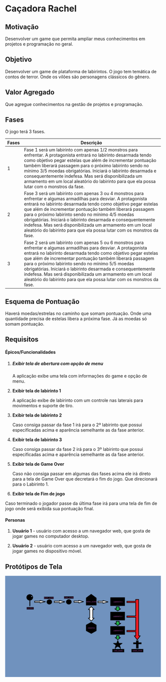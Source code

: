 # Caçadora Rachel



## Motivação

Desenvolver um game que permita ampliar meus conhecimentos em projetos e programação no geral.



## Objetivo

Desenvolver um game de plataforma de labirintos. O jogo tem temática de contos de terror. Onde os vilões são personagens clássicos do gênero.



## Valor Agregado

Que agregue conhecimentos na gestão de projetos e programação.



## Fases

O jogo terá 3 fases.

| Fases | Descrição                                                    |
| ----- | ------------------------------------------------------------ |
| 1     | Fase 1 será um labirinto com apenas 1/2 monstros para enfrentar.  A protagonista entrará no labirinto desarmada tendo como objetivo pegar estelas que além de incrementar pontuação também liberará passagem para o próximo labirinto sendo no mínimo 3/5 moedas obrigatórias. Iniciará o labirinto desarmada e consequentemente indefesa. Mas será disponibilizada um armamento em um local aleatório do labirinto para que ela possa lutar com o monstros da fase. |
| 2     | Fase 3 será um labirinto com apenas 3 ou 4 monstros para enfrentar e algumas armadilhas para desviar.  A protagonista entrará no labirinto desarmada tendo como objetivo pegar estelas que além de incrementar pontuação também liberará passagem para o próximo labirinto sendo no mínimo 4/5 moedas obrigatórias. Iniciará o labirinto desarmada e consequentemente indefesa. Mas será disponibilizada um armamento em um local aleatório do labirinto para que ela possa lutar com os monstros da fase. |
| 3     | Fase 2 será um labirinto com apenas 5 ou 6 monstros para enfrentar e algumas armadilhas para desviar.  A protagonista entrará no labirinto desarmada tendo como objetivo pegar estelas que além de incrementar pontuação também liberará passagem para o próximo labirinto sendo no mínimo 5/5 moedas obrigatórias. Iniciará o labirinto desarmada e consequentemente indefesa. Mas será disponibilizada um armamento em um local aleatório do labirinto para que ela possa lutar com os monstros da fase. |



## Esquema de Pontuação

Haverá moedas/estrelas no caminho que somam pontuação. Onde uma quantidade precisa de estelas libera a próxima fase. Já as moedas só somam pontuação.

## Requisitos

#### Épicos/Funcionalidades

1. ##### Exibir tela de abertura com opção de menu

   A aplicação exibe uma tela com informações do game e opção de menu.

2. **Exibir tela de labirinto 1**

   A aplicação exibe de labirinto com um controle nas laterais para movimentos e suporte de tiro.

3. **Exibir tela de labirinto 2**

   Caso consiga passar da fase 1 irá para o 2º labirinto que possui especificadas acima e aparência semelhante as da fase anterior.

4. **Exibir tela de labirinto 3**

   Caso consiga passar da fase 2 irá para o 3º labirinto que possui especificadas acima e aparência semelhante as da fase anterior.

5. **Exibir tela de Game Over**

   Caso não consiga passar em algumas das fases acima ele irá direto para a tela de Game Over que decretará o fim do jogo. Que direcionará para o Labirinto 1.

6.   **Exibir tela de Fim de jogo**

   Caso terminado o jogador passe da última fase irá para uma tela de  fim de jogo onde será exibida sua pontuação final.


#### Personas

1. **Usuário 1** - usuário com acesso a um navegador web, que gosta de jogar games no computador desktop.

2. **Usuário 2** - usuário com acesso a um navegador web, que gosta de jogar games no dispositivo móvel.

   

## Protótipos de Tela

![Diagrama](assets\Diagrama.png)